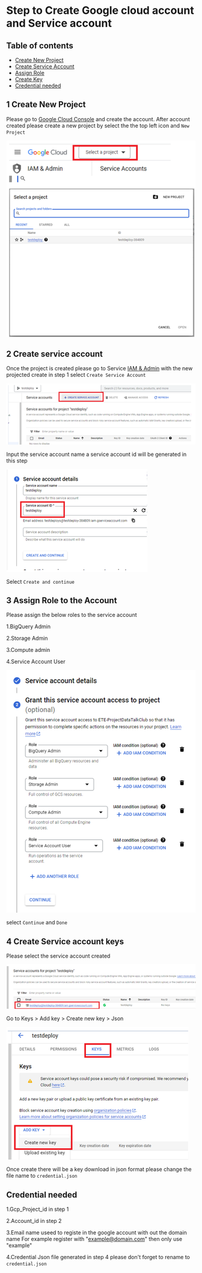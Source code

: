 # Step to Create Google cloud account and Service account


## Table of contents
* [Create New Project](#1-create-new-project)
* [Create Service Account](#2-create-service-account)
* [Assign Role](#3-assign-role-to-the-account)
* [Create Key](#4-create-service-account-keys)
* [Credential needed](#credential-needed)

## 1 Create New Project
Please go to [Google Cloud Console](https://console.cloud.google.com/welcome) and create the account.
After account created please create a new project by select the the top left icon and  ``` New Project ```

![](/other/image/gcpsetup2.png)

## 2 Create service account
Once the project is created please go to Service [IAM & Admin](https://console.cloud.google.com/iam-admin/serviceaccounts) with the new projected create in step 1
select ``` Create Service Account ```

![](/other/image/gcpsetup3.png)

Input the service account name a service account id will be generated in this step

![](/other/image/gcpsetup4.png)

Select ``` Create and continue ```



## 3 Assign Role to the Account
Please assign the below roles to the service account

1.BigQuery Admin

2.Storage Admin

3.Compute admin

4.Service Account User

![](/other/image/gcpsetup5.png)

select ``` Continue ``` and  ``` Done ```

## 4 Create Service account keys
Please select the service account created

![](/other/image/gcpsetup6.png)

Go to Keys > Add key > Create new key > Json

![](/other/image/gcpsetup7.png)

Once create there will be a key download in json format please change the file name to ``` credential.json ```

## Credential needed
1.Gcp_Project_id in step 1

2.Account_id in step 2

3.Email name useed to registe in the google account with out the domain name
For example register with "example@domain.com" then only use "example"

4.Credential Json file generated in step 4 please don't forget to rename to ``` credential.json ```
